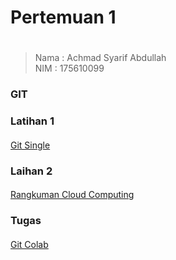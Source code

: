 # Pertemuan 1 <h1>
>Nama   : Achmad Syarif Abdullah                
>NIM    : 175610099
### GIT <h3>
### Latihan 1 <h4>
[Git Single](git-single.md)
### Laihan 2 <h4>
[Rangkuman Cloud Computing](rangkuman-cloud-computing.md)
### Tugas <h4>
[Git Colab](git-kolaborasi.md)